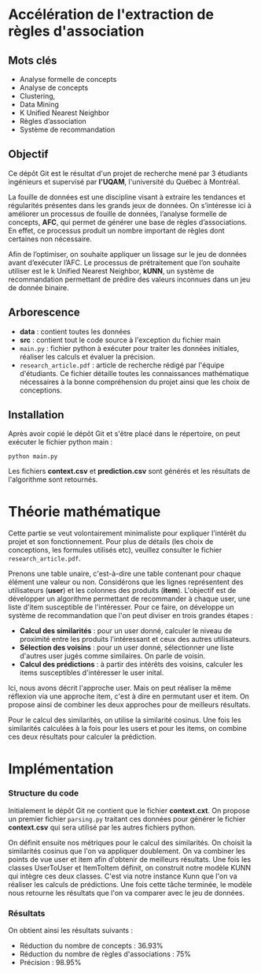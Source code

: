 # Accélération de l'extraction de règles d'association

## Mots clés

- Analyse formelle de concepts
- Analyse de concepts
- Clustering,
- Data Mining
- K Unified Nearest Neighbor
- Règles d’association
- Système de recommandation

## Objectif

Ce dépôt Git est le résultat d'un projet de recherche mené par 3 étudiants ingénieurs et supervisé par **l'UQAM**, l'université du Québec à Montréal.

La fouille de données est une discipline visant à extraire les tendances et régularités présentes dans les grands jeux de données. On s’intéresse ici à améliorer un processus de fouille de données, l’analyse formelle de concepts, **AFC**, qui permet de générer une base de règles d’associations. En effet, ce processus produit un nombre important de règles dont certaines non nécessaire. 

Afin de l’optimiser, on souhaite appliquer un lissage sur le jeu de données avant d’exécuter l’AFC. Le processus de prétraitement que l’on souhaite utiliser est le k Unified Nearest Neighbor, **kUNN**, un système de recommandation permettant de prédire des valeurs inconnues dans un jeu de donnée binaire.

## Arborescence 

- **data** : contient toutes les données
- **src** : contient tout le code source à l'exception du fichier main
- `main.py` : fichier python à exécuter pour traiter les données initiales, réaliser les calculs et évaluer la précision.
- `research_article.pdf` : article de recherche rédigé par l'équipe d'étudiants. Ce fichier détaille toutes les connaissances mathématique nécessaires à la bonne compréhension du projet ainsi que les choix de conceptions.

## Installation

Après avoir copié le dépôt Git et s'être placé dans le répertoire, on peut exécuter le fichier python main :
```
python main.py
```
Les fichiers **context.csv** et **prediction.csv** sont générés et les résultats de l'algorithme sont retournés. 

# Théorie mathématique

Cette partie se veut volontairement minimaliste pour expliquer l'intérêt du projet et son fonctionnement. Pour plus de détails (les choix de conceptions, les formules utilisés etc), veuillez consulter le fichier `research_article.pdf`.

Prenons une table unaire, c'est-à-dire une table contenant pour chaque élément une valeur ou non. Considérons que les lignes représentent des utilisateurs (**user**) et les colonnes des produits (**item**). L'objectif est de développer un algorithme permettant de recommander à chaque user, une liste d'item susceptible de l'intéresser. Pour ce faire, on développe un système de recommandation que l'on peut diviser en trois grandes étapes :

- **Calcul des similarités** : pour un user donné, calculer le niveau de proximité entre les produits l'intéressant et ceux des autres utilisateurs.
- **Sélection des voisins** : pour un user donné, sélectionner une liste d'autres user jugés comme similaires. On parle de voisin.
- **Calcul des prédictions** : à partir des intérêts des voisins, calculer les items susceptibles d'intéresser le user inital.

Ici, nous avons décrit l'approche user. Mais on peut réaliser la même réflexion via une approche item, c'est à dire en permutant user et item. On propose ainsi de combiner les deux approches pour de meilleurs résultats. 

Pour le calcul des similarités, on utilise la similarité cosinus. Une fois les similarités calculées à la fois pour les users et pour les items, on combine ces deux résultats pour calculer la prédiction.


# Implémentation

### Structure du code

Initialement le dépôt Git ne contient que le fichier **context.cxt**. On propose un premier fichier `parsing.py` traitant ces données pour générer le fichier **context.csv** qui sera utilisé par les autres fichiers python.

On définit ensuite nos métriques pour le calcul des similarités. On choisit la similarités cosinus que l'on va appliquer doublement. On va combiner les points de vue user et item afin d'obtenir de meilleurs résultats. Une fois les classes UserToUser et ItemToItem définit, on construit notre modèle KUNN qui intègre ces deux classes. C'est via notre instance Kunn que l'on va réaliser les calculs de prédictions. Une fois cette tâche terminée, le modèle nous retourne les résultats que l'on va comparer avec le jeu de données. 

### Résultats 

On obtient ainsi les résultats suivants : 
- Réduction du nombre de concepts : 36.93%
- Réduction du nombre de règles d'associations : 75% 
- Précision : 98.95%


